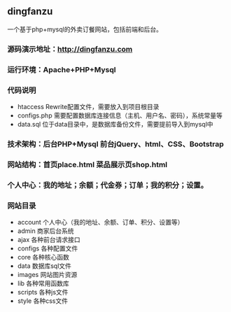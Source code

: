 ## dingfanzu
一个基于php+mysql的外卖订餐网站，包括前端和后台。  

### 源码演示地址：<http://dingfanzu.com>

### 运行环境：Apache+PHP+Mysql

### 代码说明
* htaccess Rewrite配置文件，需要放入到项目根目录
* configs.php 需要配置数据库连接信息（主机、用户名、密码），系统常量等
* data.sql 位于data目录中，是数据库备份文件，需要提前导入到mysql中

### 技术架构：后台PHP+Mysql 前台jQuery、html、CSS、Bootstrap

### 网站结构：首页place.html 菜品展示页shop.html 

### 个人中心：我的地址；余额；代金券；订单；我的积分；设置。

### 网站目录
* account 个人中心（我的地址、余额、订单、积分、设置等）
* admin 商家后台系统
* ajax 各种前台请求接口
* configs 各种配置文件
* core 各种核心函数
* data 数据库sql文件
* images 网站图片资源
* lib 各种常用函数库
* scripts 各种js文件
* style 各种css文件
